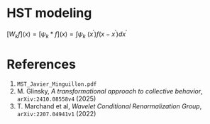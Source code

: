 # HST modeling

$`[ W_k f](x) = [\psi_k * f](x) = \int \psi_k`$
$`(x^') f(x - x^') dx^'`$

# References
1. `MST_Javier_Minguillon.pdf`
2. M. Glinsky, *A transformational approach to collective behavior*, `arXiv:2410.08558v4` (2025)
3. T. Marchand et al, *Wavelet Conditional Renormalization Group*, `arXiv:2207.04941v1` (2022)
